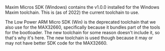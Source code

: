 Maxim Micros SDK (Windows) contains the v1.0.0 installed for the Windows Maxim toolchain. This is (as of 2022) the current toolchain to use.

The Low Power ARM Micro SDK (Win) is the deprecated toolchain that we also use for the MAX32660, specifically because it bundles part of the tools for the bootloader. The new toolchain for some reason doesn't include it, so that's why it's here. The new toolchain is used though because it may or may not have better SDK code for the MAX32660.
